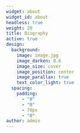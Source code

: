 ```yaml
---
widget: about
widget_id: about
headless: true
weight: 20
title: Biography
active: true
design:
  background:
    image: image.jpg
    image_darken: 0.6
    image_size: cover
    image_position: center
    image_parallax: true
    text_color_light: true
  spacing:
    padding:
      - "0"
      - "0"
      - 70px
      - "0"
author: admin
---
```


